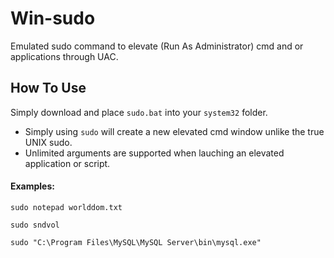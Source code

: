 # Win-sudo
Emulated sudo command to elevate (Run As Administrator) cmd and or applications through UAC.
## How To Use
Simply download and place `sudo.bat` into your `system32` folder.

* Simply using `sudo` will create a new elevated cmd window unlike the true UNIX sudo.
* Unlimited arguments are supported when lauching an elevated application or script.

#### Examples:
```
sudo notepad worlddom.txt
```

```
sudo sndvol
```

```
sudo "C:\Program Files\MySQL\MySQL Server\bin\mysql.exe"
```
